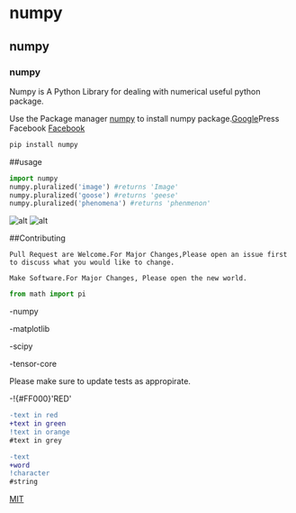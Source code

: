 # numpy

## numpy

### numpy

Numpy is A Python Library for dealing with numerical useful python package.

Use the Package manager [numpy](https://pip.pypa.io/en/stable/) to install numpy package.[Google](google.com)Press Facebook
[Facebook](www.facebook.com)
[]()

```bash
pip install numpy
```

##usage

```python
import numpy
numpy.pluralized('image') #returns 'Image'
numpy.pluralized('goose') #returns 'geese'
numpy.pluralized('phenomena') #returns 'phenmenon'
```

![alt](https://www.stellaandchewys.com/wp-content/uploads/maplechristmas.jpg)
![alt](https://static01.nyt.com/images/2014/01/28/science/28SLOT_SPAN/28SLOT-jumbo.jpg)

##Contributing

```
Pull Request are Welcome.For Major Changes,Please open an issue first to discuss what you would like to change.
```

```
Make Software.For Major Changes, Please open the new world.
```

```python
from math import pi
```
-numpy

-matplotlib

-scipy

-tensor-core

Please make sure to update tests as appropirate.

-!{#FF000}'RED'

```diff
-text in red
+text in green
!text in orange
#text in grey
```

```diff
-text 
+word
!character
#string
```

[MIT](https://choosealicense.com/licenses/mit/)